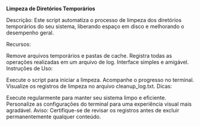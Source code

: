 **Limpeza de Diretórios Temporários**

Descrição: Este script automatiza o processo de limpeza dos diretórios temporários do seu sistema, liberando espaço em disco e melhorando o desempenho geral.

Recursos:

Remove arquivos temporários e pastas de cache.
Registra todas as operações realizadas em um arquivo de log.
Interface simples e amigável.
Instruções de Uso:

Execute o script para iniciar a limpeza.
Acompanhe o progresso no terminal.
Visualize os registros de limpeza no arquivo cleanup_log.txt.
Dicas:

Execute regularmente para manter seu sistema limpo e eficiente.
Personalize as configurações do terminal para uma experiência visual mais agradável.
Aviso: Certifique-se de revisar os registros antes de excluir permanentemente qualquer conteúdo.
